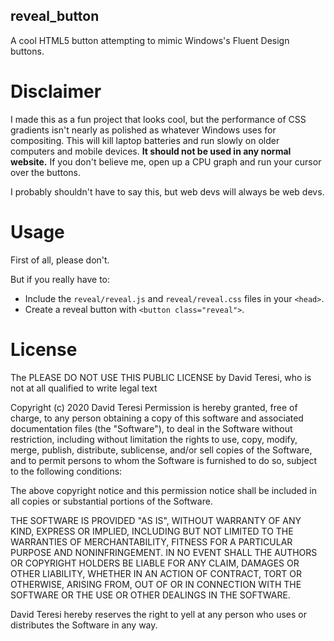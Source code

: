 reveal_button
--

A cool HTML5 button attempting to mimic Windows's Fluent Design buttons.


Disclaimer
==

I made this as a fun project that looks cool, but the performance of CSS
gradients isn't nearly as polished as whatever Windows uses for compositing.
This will kill laptop batteries and run slowly on older computers and mobile
devices. **It should not be used in any normal website.** If you don't believe
me, open up a CPU graph and run your cursor over the buttons.

I probably shouldn't have to say this, but web devs will always be web devs.


Usage
==

First of all, please don't.

But if you really have to:

* Include the `reveal/reveal.js` and `reveal/reveal.css` files in your
`<head>`.
* Create a reveal button with `<button class="reveal">`.


License
==
The PLEASE DO NOT USE THIS PUBLIC LICENSE
by David Teresi, who is not at all qualified to write legal text

Copyright (c) 2020 David Teresi
Permission is hereby granted, free of charge, to any person obtaining a copy
of this software and associated documentation files (the "Software"), to deal
in the Software without restriction, including without limitation the rights
to use, copy, modify, merge, publish, distribute, sublicense, and/or sell
copies of the Software, and to permit persons to whom the Software is
furnished to do so, subject to the following conditions:

The above copyright notice and this permission notice shall be included in all
copies or substantial portions of the Software.

THE SOFTWARE IS PROVIDED "AS IS", WITHOUT WARRANTY OF ANY KIND, EXPRESS OR
IMPLIED, INCLUDING BUT NOT LIMITED TO THE WARRANTIES OF MERCHANTABILITY,
FITNESS FOR A PARTICULAR PURPOSE AND NONINFRINGEMENT. IN NO EVENT SHALL THE
AUTHORS OR COPYRIGHT HOLDERS BE LIABLE FOR ANY CLAIM, DAMAGES OR OTHER
LIABILITY, WHETHER IN AN ACTION OF CONTRACT, TORT OR OTHERWISE, ARISING FROM,
OUT OF OR IN CONNECTION WITH THE SOFTWARE OR THE USE OR OTHER DEALINGS IN THE
SOFTWARE.

David Teresi hereby reserves the right to yell at any person who uses or
distributes the Software in any way.